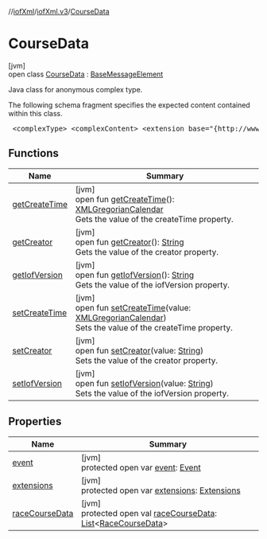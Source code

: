 //[iofXml](../../../index.md)/[iofXml.v3](../index.md)/[CourseData](index.md)

# CourseData

[jvm]\
open class [CourseData](index.md) : [BaseMessageElement](../-base-message-element/index.md)

<p>Java class for anonymous complex type. <p>The following schema fragment specifies the expected content contained within this class. <pre> &lt;complexType&gt; &lt;complexContent&gt; &lt;extension base="{http://www.orienteering.org/datastandard/3.0}BaseMessageElement"&gt; &lt;sequence&gt; &lt;element name="Event" type="{http://www.orienteering.org/datastandard/3.0}Event"/&gt; &lt;element name="RaceCourseData" type="{http://www.orienteering.org/datastandard/3.0}RaceCourseData" maxOccurs="unbounded"/&gt; &lt;element name="Extensions" type="{http://www.orienteering.org/datastandard/3.0}Extensions" minOccurs="0"/&gt; &lt;/sequence&gt; &lt;/extension&gt; &lt;/complexContent&gt; &lt;/complexType&gt; </pre>

## Functions

| Name | Summary |
|---|---|
| [getCreateTime](../-control-card-list/index.md#1049010220%2FFunctions%2F-1216412040) | [jvm]<br>open fun [getCreateTime](../-control-card-list/index.md#1049010220%2FFunctions%2F-1216412040)(): [XMLGregorianCalendar](https://docs.oracle.com/javase/8/docs/api/javax/xml/datatype/XMLGregorianCalendar.html)<br>Gets the value of the createTime property. |
| [getCreator](../-control-card-list/index.md#977017305%2FFunctions%2F-1216412040) | [jvm]<br>open fun [getCreator](../-control-card-list/index.md#977017305%2FFunctions%2F-1216412040)(): [String](https://docs.oracle.com/javase/8/docs/api/java/lang/String.html)<br>Gets the value of the creator property. |
| [getIofVersion](../-control-card-list/index.md#-418085827%2FFunctions%2F-1216412040) | [jvm]<br>open fun [getIofVersion](../-control-card-list/index.md#-418085827%2FFunctions%2F-1216412040)(): [String](https://docs.oracle.com/javase/8/docs/api/java/lang/String.html)<br>Gets the value of the iofVersion property. |
| [setCreateTime](../-control-card-list/index.md#334755514%2FFunctions%2F-1216412040) | [jvm]<br>open fun [setCreateTime](../-control-card-list/index.md#334755514%2FFunctions%2F-1216412040)(value: [XMLGregorianCalendar](https://docs.oracle.com/javase/8/docs/api/javax/xml/datatype/XMLGregorianCalendar.html))<br>Sets the value of the createTime property. |
| [setCreator](../-control-card-list/index.md#1893160672%2FFunctions%2F-1216412040) | [jvm]<br>open fun [setCreator](../-control-card-list/index.md#1893160672%2FFunctions%2F-1216412040)(value: [String](https://docs.oracle.com/javase/8/docs/api/java/lang/String.html))<br>Sets the value of the creator property. |
| [setIofVersion](../-control-card-list/index.md#1421542316%2FFunctions%2F-1216412040) | [jvm]<br>open fun [setIofVersion](../-control-card-list/index.md#1421542316%2FFunctions%2F-1216412040)(value: [String](https://docs.oracle.com/javase/8/docs/api/java/lang/String.html))<br>Sets the value of the iofVersion property. |

## Properties

| Name | Summary |
|---|---|
| [event](event.md) | [jvm]<br>protected open var [event](event.md): [Event](../-event/index.md) |
| [extensions](extensions.md) | [jvm]<br>protected open var [extensions](extensions.md): [Extensions](../-extensions/index.md) |
| [raceCourseData](race-course-data.md) | [jvm]<br>protected open val [raceCourseData](race-course-data.md): [List](https://docs.oracle.com/javase/8/docs/api/java/util/List.html)<[RaceCourseData](../-race-course-data/index.md)> |
